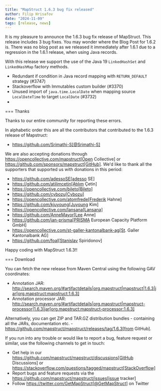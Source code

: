```yaml
---
title: "MapStruct 1.6.3 bug fix released"
author: Filip Hrisafov
date: "2024-11-09"
tags: [release, news]
---
```



It is my pleasure to announce the 1.6.3 bug fix release of MapStruct.
This release includes 3 bug fixes.
You may wonder where the Blog Post for 1.6.2 is.
There was no blog post as we released it immediately after 1.6.1 due to a regression in the 1.6.1 release, when using Java records.

With this release we support the use of the Java 19 `LinkedHashSet` and `LinkedHashMap` factory methods.

* Redundant if condition in Java record mapping with `RETURN_DEFAULT` strategy (#3747)
* Stackoverflow with Immutables custom builder (#3370)
* Unused import of `java.time.LocalDate` when mapping source `LocalDateTime` to target `LocalDate` (#3732)
* 

=== Thanks

Thanks to our entire community for reporting these errors. 

In alphabetic order this are all the contributors that contributed to the 1.6.3 release of Mapstruct:

* https://github.com/Srimathi-S[@Srimathi-S]

We are also accepting donations through https://opencollective.com/mapstruct[Open Collective] or https://github.com/sponsors/mapstruct[GitHub].
We'd like to thank all the supporters that supported us with donations in this period:

* https://github.com/adessoSE[adesso SE]
* https://github.com/atilimcetin[Atılım Çetin]
* https://opencollective.com/bileto[Bileto]
* https://github.com/cybozu[Cybozu]
* https://opencollective.com/atomfrede[Frederik Hahne]
* https://github.com/kjuyoung[Juyoung Kim]
* https://opencollective.com/lansana[Lansana]
* https://github.com/AnneMayor[Lee Anne]
* https://github.com/jan-prisma[PRISMA European Capacity Platform GmbH]
* https://opencollective.com/st-galler-kantonalbank-ag[St. Galler Kantonalbank AG]
* https://github.com/foal[Stanislav Spiridonov]

Happy coding with MapStruct 1.6.3!!

=== Download

You can fetch the new release from Maven Central using the following GAV coordinates:

* Annotation JAR: http://search.maven.org/#artifactdetails|org.mapstruct|mapstruct|1.6.3|jar[org.mapstruct:mapstruct:1.6.3]
* Annotation processor JAR: http://search.maven.org/#artifactdetails|org.mapstruct|mapstruct-processor|1.6.3|jar[org.mapstruct:mapstruct-processor:1.6.3]

Alternatively, you can get ZIP and TAR.GZ distribution bundles - containing all the JARs, documentation etc. - https://github.com/mapstruct/mapstruct/releases/tag/1.6.3[from GitHub].

If you run into any trouble or would like to report a bug, feature request or similar, use the following channels to get in touch:

* Get help in our https://github.com/mapstruct/mapstruct/discussions[GitHub Discussions] or https://stackoverflow.com/questions/tagged/mapstruct[StackOverflow]
* Report bugs and feature requests via the https://github.com/mapstruct/mapstruct/issues[issue tracker]
* Follow https://twitter.com/GetMapStruct[@GetMapStruct] on Twitter